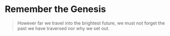 
# Remember the Genesis

> However far we travel into the brightest future, we must not forget the past we have traversed nor why we set out.

